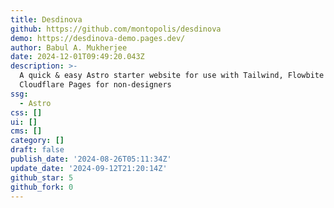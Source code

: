 ```yaml
---
title: Desdinova
github: https://github.com/montopolis/desdinova
demo: https://desdinova-demo.pages.dev/
author: Babul A. Mukherjee
date: 2024-12-01T09:49:20.043Z
description: >-
  A quick & easy Astro starter website for use with Tailwind, Flowbite and
  Cloudflare Pages for non-designers
ssg:
  - Astro
css: []
ui: []
cms: []
category: []
draft: false
publish_date: '2024-08-26T05:11:34Z'
update_date: '2024-09-12T21:20:14Z'
github_star: 5
github_fork: 0
---
```


